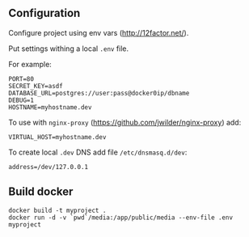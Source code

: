 ## Configuration

Configure project using env vars (http://12factor.net/).

Put settings withing a local `.env` file.

For example:

```
PORT=80
SECRET_KEY=asdf
DATABASE_URL=postgres://user:pass@docker0ip/dbname
DEBUG=1
HOSTNAME=myhostname.dev
```

To use with `nginx-proxy` (https://github.com/jwilder/nginx-proxy) add:

```
VIRTUAL_HOST=myhostname.dev
```

To create local `.dev` DNS add file `/etc/dnsmasq.d/dev`:

```
address=/dev/127.0.0.1
```


## Build docker

```
docker build -t myproject .
docker run -d -v `pwd`/media:/app/public/media --env-file .env myproject
```




